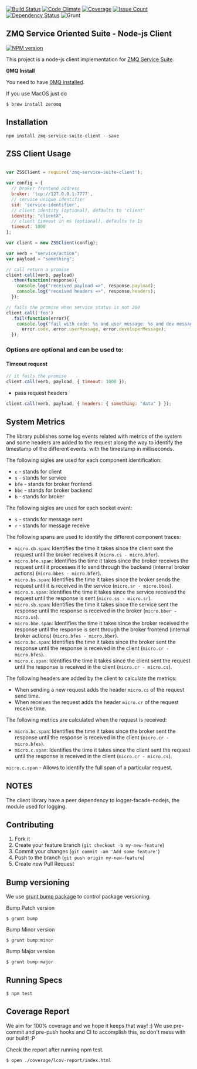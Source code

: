 [![Build Status](https://travis-ci.org/micro-toolkit/zmq-service-suite-client-js.svg?branch=master)](https://travis-ci.org/micro-toolkit/zmq-service-suite-client-js)
[![Code Climate](https://codeclimate.com/github/micro-toolkit/zmq-service-suite-client-js.png)](https://codeclimate.com/github/micro-toolkit/zmq-service-suite-client-js)
[![Coverage](https://codeclimate.com/github/micro-toolkit/zmq-service-suite-client-js/coverage.png)](https://codeclimate.com/github/micro-toolkit/zmq-service-suite-client-js)
[![Issue Count](https://codeclimate.com/github/micro-toolkit/zmq-service-suite-client-js/badges/issue_count.svg)](https://codeclimate.com/github/micro-toolkit/zmq-service-suite-client-js)
[![Dependency Status](https://gemnasium.com/micro-toolkit/zmq-service-suite-client-js.svg)](https://gemnasium.com/micro-toolkit/zmq-service-suite-client-js)
![Grunt](https://cdn.gruntjs.com/builtwith.png)

## ZMQ Service Oriented Suite - Node-js Client

[![NPM version](https://badge.fury.io/js/zmq-service-suite-client.svg)](http://badge.fury.io/js/zmq-service-suite-client)

This project is a node-js client implementation for [ZMQ Service Suite](http://micro-toolkit.github.io/zmq-service-suite-specs/).

**0MQ Install**

You need to have [0MQ installed](http://zeromq.org/area:download).

If you use MacOS just do

    $ brew install zeromq

## Installation

    npm install zmq-service-suite-client --save

## ZSS Client Usage

```javascript

var ZSSClient = require('zmq-service-suite-client');

var config = {
  // broker frontend address
  broker: 'tcp://127.0.0.1:7777',
  // service unique identifier
  sid: 'service-identifier',
  // client identity (optional), defaults to 'client'
  identity: "clientX",
  // client timeout in ms (optional), defaults to 1s
  timeout: 1000
};

var client = new ZSSClient(config);

var verb = "service/action";
var payload = "something";

// call return a promise
client.call(verb, payload)
  .then(function(response){
    console.log("received payload =>", response.payload);
    console.log("received headers =>", response.headers);
  });

// fails the promise when service status is not 200
client.call('foo')
  .fail(function(error){
    console.log("fail with code: %s and user message: %s and dev message %s",
      error.code, error.userMessage, error.developerMessage);
  });

```

### Options are optional and can be used to:

#### Timeout request

```javascript
// it fails the promise
client.call(verb, payload, { timeout: 1000 });
```

* pass request headers

```javascript
client.call(verb, payload, { headers: { something: "data" } });

```

## System Metrics

The library publishes some log events related with metrics of the system and some headers are added to the request along the way to identify the timestamp of the different events. with the timestamp in milliseconds.

The following sigles are used for each component identification:
* `c` - stands for client
* `s` - stands for service
* `bfe` - stands for broker frontend
* `bbe` - stands for broker backend
* `b` - stands for broker

The following sigles are used for each socket event:
* `s` - stands for message sent
* `r` - stands for message receive

The following spans are used to identify the different component traces:

* `micro.cb.span`: Identifies the time it takes since the client sent the request until the broker receives it (`micro.cs - micro.bfer`).
* `micro.bfe.span`: Identifies the time it takes since the broker receives the request until it processes it to send through the backend (internal broker actions) (`micro.bbes - micro.bfer`).
* `micro.bs.span`: Identifies the time it takes since the broker sends the request until it is received in the service (`micro.sr - micro.bbes`).
* `micro.s.span`: Identifies the time it takes since the service received the request until the response is sent (`micro.ss - micro.sr`).
* `micro.sb.span`: Identifies the time it takes since the service sent the response until the response is received in the broker (`micro.bber - micro.ss`).
* `micro.bbe.span`: Identifies the time it takes since the broker received the response until the response is sent through the broker frontend (internal broker actions) (`micro.bfes - micro.bber`).
* `micro.bc.span`: Identifies the time it takes since the broker sent the response until the response is received in the client (`micro.cr - micro.bfes`).
* `micro.c.span`: Identifies the time it takes since the client sent the request until the response is received in the client (`micro.cr - micro.cs`).

The following headers are added by the client to calculate the metrics:

* When sending a new request adds the header `micro.cs` of the request send time.
* When receives the request adds the header `micro.cr` of the request receive time.

The following metrics are calculated when the request is received:

* `micro.bc.span`: Identifies the time it takes since the broker sent the response until the response is received in the client (`micro.cr - micro.bfes`).
* `micro.c.span`: Identifies the time it takes since the client sent the request until the response is received in the client (`micro.cr - micro.cs`).

`micro.c.span` - Allows to identify the full span of a particular request.

## NOTES

The client library have a peer dependency to logger-facade-nodejs, the module used for logging.


## Contributing

1. Fork it
2. Create your feature branch (`git checkout -b my-new-feature`)
3. Commit your changes (`git commit -am 'Add some feature'`)
4. Push to the branch (`git push origin my-new-feature`)
5. Create new Pull Request

## Bump versioning

We use [grunt bump package](https://www.npmjs.org/package/grunt-bump) to control package versioning.

Bump Patch version

    $ grunt bump

Bump Minor version

    $ grunt bump:minor

Bump Major version

    $ grunt bump:major

## Running Specs

    $ npm test

## Coverage Report

We aim for 100% coverage and we hope it keeps that way! :)
We use pre-commit and pre-push hooks and CI to accomplish this, so don't mess with our build! :P

Check the report after running npm test.

    $ open ./coverage/lcov-report/index.html
